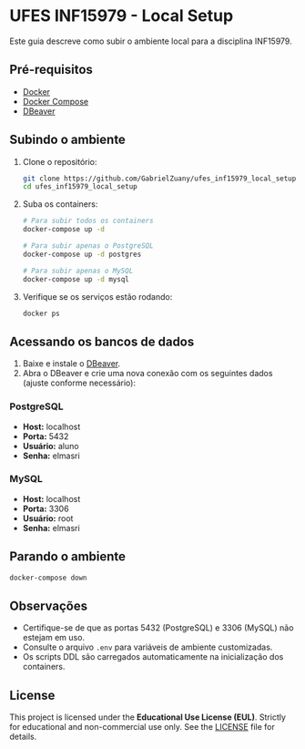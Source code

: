 # UFES INF15979 - Local Setup

Este guia descreve como subir o ambiente local para a disciplina INF15979.

## Pré-requisitos

- [Docker](https://www.docker.com/get-started)
- [Docker Compose](https://docs.docker.com/compose/install/)
- [DBeaver](https://dbeaver.io/download/)

## Subindo o ambiente

1. Clone o repositório:
    ```bash
    git clone https://github.com/GabrielZuany/ufes_inf15979_local_setup.git
    cd ufes_inf15979_local_setup
    ```

2. Suba os containers:
    ```bash
    # Para subir todos os containers
    docker-compose up -d
    
    # Para subir apenas o PostgreSQL
    docker-compose up -d postgres
    
    # Para subir apenas o MySQL
    docker-compose up -d mysql
    ```

3. Verifique se os serviços estão rodando:
    ```bash
    docker ps
    ```

## Acessando os bancos de dados

1. Baixe e instale o [DBeaver](https://dbeaver.io/download/).
2. Abra o DBeaver e crie uma nova conexão com os seguintes dados (ajuste conforme necessário):

### PostgreSQL
- **Host:** localhost
- **Porta:** 5432
- **Usuário:** aluno
- **Senha:** elmasri

### MySQL
- **Host:** localhost
- **Porta:** 3306
- **Usuário:** root
- **Senha:** elmasri

## Parando o ambiente

```bash
docker-compose down
```

## Observações

- Certifique-se de que as portas 5432 (PostgreSQL) e 3306 (MySQL) não estejam em uso.
- Consulte o arquivo `.env` para variáveis de ambiente customizadas.
- Os scripts DDL são carregados automaticamente na inicialização dos containers.

## License

This project is licensed under the **Educational Use License (EUL)**. Strictly for educational and non-commercial use only. See the [LICENSE](./LICENSE) file for details.
